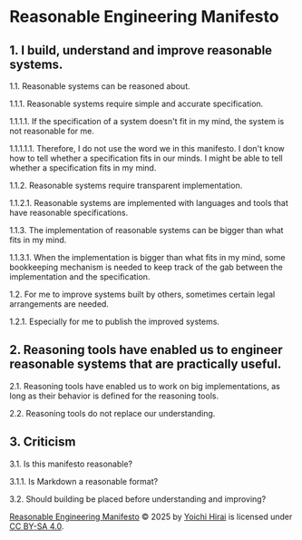 # Reasonable Engineering Manifesto

## 1. I build, understand and improve reasonable systems.

1.1. Reasonable systems can be reasoned about.

1.1.1. Reasonable systems require simple and accurate specification.

1.1.1.1. If the specification of a system doesn't fit in my mind, the system is not reasonable for me.

1.1.1.1.1. Therefore, I do not use the word we in this manifesto. I don't know how to tell whether a specification fits in our minds. I might be able to tell whether a specification fits in my mind.

1.1.2. Reasonable systems require transparent implementation.

1.1.2.1. Reasonable systems are implemented with languages and tools that have reasonable specifications.

1.1.3. The implementation of reasonable systems can be bigger than what fits in my mind.

1.1.3.1. When the implementation is bigger than what fits in my mind, some bookkeeping mechanism is needed to keep track of the gab between the implementation and the specification.

1.2. For me to improve systems built by others, sometimes certain legal arrangements are needed.

1.2.1. Especially for me to publish the improved systems.

## 2. Reasoning tools have enabled us to engineer reasonable systems that are practically useful.

2.1. Reasoning tools have enabled us to work on big implementations, as long as their behavior is defined for the reasoning tools.

2.2. Reasoning tools do not replace our understanding.

## 3. Criticism

3.1. Is this manifesto reasonable?

3.1.1. Is Markdown a reasonable format?

3.2. Should building be placed before understanding and improving?

[Reasonable Engineering Manifesto](https://github.com/pirapira/reasonable-manifesto) © 2025 by [Yoichi Hirai](https://yoichihirai.com) is licensed under [CC BY-SA 4.0](https://creativecommons.org/licenses/by-sa/4.0/).
